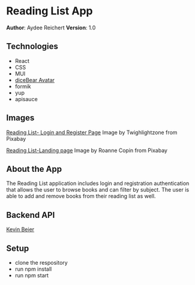 # Reading List App

**Author**: Aydee Reichert
**Version**: 1.0

## Technologies

- React 
- CSS
- MUI
- [diceBear Avatar](https://avatars.dicebear.com/)
- formik
- yup
- apisauce

## Images
[Reading List- Login and Register Page](https://pixabay.com/photos/clouds-mountains-heaven-blue-sky-2275897/)
Image by Twighlightzone from Pixabay 

[Reading List-Landing page](https://pixabay.com/photos/light-idea-girl-the-imagination-2188464/)
Image by Roanne Copin from Pixabay 
## About the App

The Reading List application includes login and registration authentication that allows the user to browse books and can filter by subject. The user is able to add and remove books from their reading list as well.

## Backend API
[Kevin Beier]( https://cae-bootstore.herokuapp.com)


## Setup
- clone the respository
- run npm install
- run npm start










